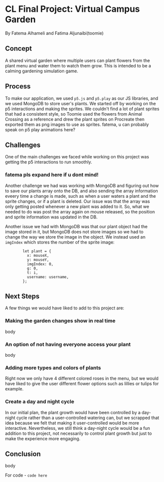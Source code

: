 # CL Final Project: Virtual Campus Garden
By Fatema Alhameli and Fatima Aljunaibi(toomie)

## Concept
A shared virtual garden where multiple users can plant flowers from the plant menu and water them to watch them grow. 
This is intended to be a calming gardening simulation game. 


## Process
To make our application, we used ```p5.js``` and ```p5.play``` as our JS libraries, and we used MongoDB to store user's plants. 
We started off by working on the p5 interactions and making the sprites. We couldn't find a lot of plant sprites that had a consistent style, so 
Toomie used the flowers from Animal Crossing as a reference and drew the plant sprites on Procreate then exported them as png images to use as sprites. 
fatema, u can probably speak on p5 play animations here?



## Challenges
One of the main challenges we faced while working on this project was getting the p5 interactions to run smoothly. 
### fatema pls expand here if u dont mind!

Another challenge we had was working with MongoDB and figuring out how to save our plants array onto the DB, and also sending the array information eveery time a change is made, such as 
when a user waters a plant and the sprite changes, or if a plant is deleted. Our issue was that the array was only getting posted whenever a new plant was added to it.
So, what we needed to do was post the array again on mouse released, so the position and sprite information was updated in the DB. 

Another issue we had with MongoDB was that our plant object had the image stored in it, but MongoDB does not store images so we had to change the way we store 
the image in the object. We instead used an ```imgIndex``` which stores the number of the sprite image:

```
        let plant = {
          x: mouseX,
          y: mouseY,
          imgIndex: 0,
          g: 0,
          t: i,
          username: username,
        };
```

## Next Steps
A few things we would have liked to add to this project are:

### Making the garden changes show in real time
body

### An option of not having everyone access your plant
body

### Adding more types and colors of plants
Right now we only have 4 different colored roses in the menu, but we would have liked to give the user different flower options such as lillies or tulips for example.

### Create a day and night cycle
In our initial plan, the plant growth would have been controlled by a day-night cycle rather than a user-controlled watering can, but we scrapped that idea because we felt that making it user-controlled would be more interactive. Nevertheless, we still think a day-night cycle would be a fun addition to this project, not necessarily to control plant growth but just to make the experience more engaging.



## Conclusion
body


For code - ```code here ```
